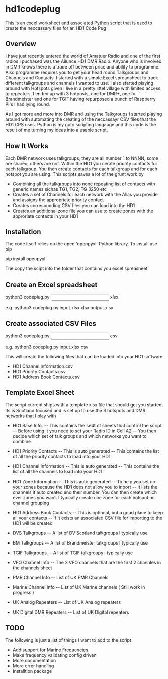 # hd1codeplug
This is an excel worksheet and associated Python script that is used to create the neccassary files for an HD1 Code Pug

## Overview
I have just recently entered the world of Amatuer Radio and one of the first radios I puchased was the Ailunce HD1 DMR Radio. Anyone who is involved in DMR knows there is a trade off between price and ability to programme. Also programme requires you to get your head round Talkgroups and Channels and Contacts. I started with a simple Excel spreadsheet to track different talkgroups and channels I wanted to use. I also started playing around with Hotspots given I live in a pretty littel village with limited access to repeaters. I ended up with 3 hotposts, one for DMR+, one fo Brandmeister and one for TGIF having repurposed a bunch of Raspberry PI's I had lying round.

As I got more and more into DMR and using the Talkgroups I started playing around with automating the creating of the neccassayr CSV files that the HD1 CPS uses. Python is my goto scripting langauge and this code is the result of me turning my ideas into a usable script. 

## How It Works
Each DMR network uses talkgroups, they are all number 1 to NNNN, some are shared, others are not. Within the HD1 you cerate priority contacts for each talkgroup. You then create contacts for each talkgroup and for each hotspot you are using. This scripts saves a lot of the grunt work by
- Combining all the talkgroups into none repeating list of contacts with generic names sichas TG1, TG2, TG 3250 etc
- Creates a set of Channels for each network with the Alias you provide and assigns the appropriate priority contact
- Creates corresponding CSV files you can load into the HD1
- Creates an additional zone file you can use to create zones with the approriate contacts in your HD1

## Installation 
The code itself relies on the open 'openpyxl' Python library. To install use pip

pip install openpyxl

The copy the scipt into the folder that contains you excel spreasheet

## Create an Excel spreadsheet
python3 codeplug.py <input xlsx filename> xlsx <output xlsx filename>

e.g. python3 codeplug.py input.xlsx xlsx output.xlsx

## Create associated CSV Files
python3 codeplug.py <input xlsx filename> csv

e.g. python3 codeplug.py input.xlsx csv

This will create the following files that can be loaded into your HD1 software

- HD1 Channel Information.csv
- HD1 Priority Contacts.csv
- HD1 Address Book Contacts.csv

## Template Excel Sheet
The script current ships with a template xlsx file that should get you started. Its is Scotland focused and is set up to use the 3 hotspots and DMR networks that I play with

- HD1 Base Info. 
-- This contains the se4t of sheets that control the script
-- Before using it you need to set your Radio ID in Cell A2
-- You then decide which set of talk groups and which networks you want to combine

- HD1 Priority Contacts
-- This is auto generated
-- This contains the list of all the priority contacts to load into your HD1

- HD1 Channel Information
-- This is auto generated
-- This contains the list of all the channels to load into your HD1

- HD1 Zone Information
-- This is auto generated
-- To help you set up your zones because the HD1 does not allow you to inport
-- It lists the channels it auto created and their number. You can then create which ever zones you want. I typically create one zone for each hotspot or channel grouping

- HD1 Address Book Contacts
-- This is optional, but a good place to keep all your contacts
-- If it exists an associated CSV file for importing to the HD1 will be created

- DVS Talkgroups
-- A list of DV Scotland talkgroups I typically use

- BM Talkgroups
-- A list of Brandmeister talkgroups I typically use

- TGIF Talkgroups
-- A list of TGIF talkgroups I typically use

- VFO Channel Info
-- The 2 VFO channels that are the first 2 channles in the channels sheet
- PMR Channel Info
-- List of UK PMR Channels

- Marine Channel Info
-- List of UK Marine channels ( Still work in progress )

- UK Analog Repeaters
-- List of UK Analog repeaters

- UK Digital DMR Repeaters
-- List of UK Digital repeaters


## TODO
The following is just a list of things I want to add to the script

- Add support for Marine Frequencies
- Make frequency validating config driven
- More documentation
- More error handling
- Installtion package

